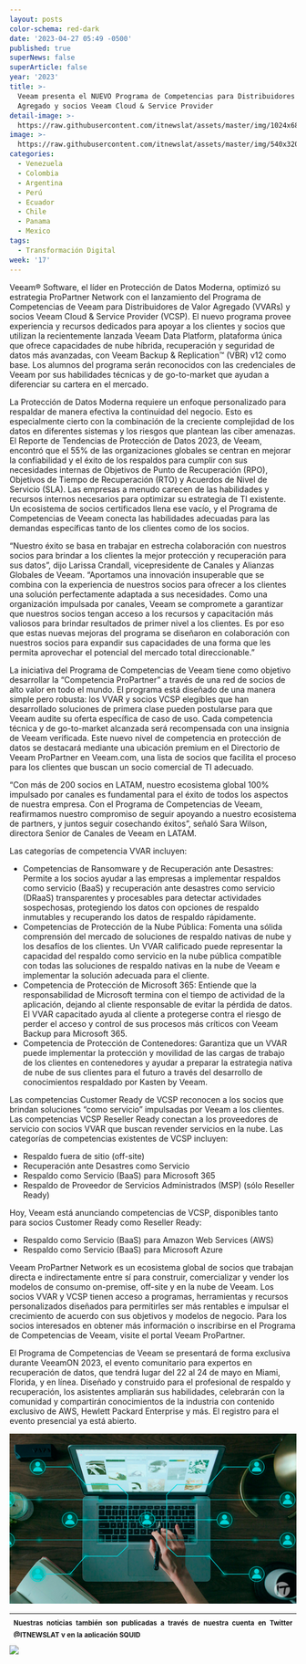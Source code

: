 ```yaml
---
layout: posts
color-schema: red-dark
date: '2023-04-27 05:49 -0500'
published: true
superNews: false
superArticle: false
year: '2023'
title: >-
  Veeam presenta el NUEVO Programa de Competencias para Distribuidores de Valor
  Agregado y socios Veeam Cloud & Service Provider
detail-image: >-
  https://raw.githubusercontent.com/itnewslat/assets/master/img/1024x680/laptop-network-g.jpg
image: >-
  https://raw.githubusercontent.com/itnewslat/assets/master/img/540x320/laptop-network-p.jpg
categories:
  - Venezuela
  - Colombia
  - Argentina
  - Perú
  - Ecuador
  - Chile
  - Panama
  - Mexico
tags:
  - Transformación Digital
week: '17'
---
```

Veeam® Software, el líder en Protección de Datos Moderna, optimizó su estrategia ProPartner Network con el lanzamiento del Programa de Competencias de Veeam para Distribuidores de Valor Agregado (VVARs) y socios Veeam Cloud & Service Provider (VCSP). El nuevo programa provee experiencia y recursos dedicados para apoyar a los clientes y socios que utilizan la recientemente lanzada Veeam Data Platform, plataforma única que ofrece capacidades de nube híbrida, recuperación y seguridad de datos más avanzadas, con Veeam Backup & Replication™ (VBR) v12 como base. Los alumnos del programa serán reconocidos con las credenciales de Veeam por sus habilidades técnicas y de go-to-market que ayudan a diferenciar su cartera en el mercado.

La Protección de Datos Moderna requiere un enfoque personalizado para respaldar de manera efectiva la continuidad del negocio. Esto es especialmente cierto con la combinación de la creciente complejidad de los datos en diferentes sistemas y los riesgos que plantean las ciber amenazas. El Reporte de Tendencias de Protección de Datos 2023, de Veeam, encontró que el 55% de las organizaciones globales se centran en mejorar la confiabilidad y el éxito de los respaldos para cumplir con sus necesidades internas de Objetivos de Punto de Recuperación (RPO), Objetivos de Tiempo de Recuperación (RTO) y Acuerdos de Nivel de Servicio (SLA). Las empresas a menudo carecen de las habilidades y recursos internos necesarios para optimizar su estrategia de TI existente. Un ecosistema de socios certificados llena ese vacío, y el Programa de Competencias de Veeam conecta las habilidades adecuadas para las demandas específicas tanto de los clientes como de los socios.

“Nuestro éxito se basa en trabajar en estrecha colaboración con nuestros socios para brindar a los clientes la mejor protección y recuperación para sus datos”, dijo Larissa Crandall, vicepresidente de Canales y Alianzas Globales de Veeam. “Aportamos una innovación insuperable que se combina con la experiencia de nuestros socios para ofrecer a los clientes una solución perfectamente adaptada a sus necesidades. Como una organización impulsada por canales, Veeam se compromete a garantizar que nuestros socios tengan acceso a los recursos y capacitación más valiosos para brindar resultados de primer nivel a los clientes. Es por eso que estas nuevas mejoras del programa se diseñaron en colaboración con nuestros socios para expandir sus capacidades de una forma que les permita aprovechar el potencial del mercado total direccionable.”

La iniciativa del Programa de Competencias de Veeam tiene como objetivo desarrollar la “Competencia ProPartner” a través de una red de socios de alto valor en todo el mundo. El programa está diseñado de una manera simple pero robusta: los VVAR y socios VCSP elegibles que han desarrollado soluciones de primera clase pueden postularse para que Veeam audite su oferta específica de caso de uso. Cada competencia técnica y de go-to-market alcanzada será recompensada con una insignia de Veeam verificada. Este nuevo nivel de competencia en protección de datos se destacará mediante una ubicación premium en el Directorio de Veeam ProPartner en Veeam.com, una lista de socios que facilita el proceso para los clientes que buscan un socio comercial de TI adecuado.

“Con más de 200 socios en LATAM, nuestro ecosistema global 100% impulsado por canales es fundamental para el éxito de todos los aspectos de nuestra empresa. Con el Programa de Competencias de Veeam, reafirmamos nuestro compromiso de seguir apoyando a nuestro ecosistema de partners, y juntos seguir cosechando éxitos”, señaló Sara Wilson, directora Senior de Canales de Veeam en LATAM.

Las categorías de competencia VVAR incluyen:

- Competencias de Ransomware y de Recuperación ante Desastres: Permite a los socios ayudar a las empresas a implementar respaldos como servicio (BaaS) y recuperación ante desastres como servicio (DRaaS) transparentes y procesables para detectar actividades sospechosas, protegiendo los datos con opciones de respaldo inmutables y recuperando los datos de respaldo rápidamente.
- Competencias de Protección de la Nube Pública: Fomenta una sólida comprensión del mercado de soluciones de respaldo nativas de nube y los desafíos de los clientes. Un VVAR calificado puede representar la capacidad del respaldo como servicio en la nube pública compatible con todas las soluciones de respaldo nativas en la nube de Veeam e implementar la solución adecuada para el cliente.
- Competencia de Protección de Microsoft 365: Entiende que la responsabilidad de Microsoft termina con el tiempo de actividad de la aplicación, dejando al cliente responsable de evitar la pérdida de datos. El VVAR capacitado ayuda al cliente a protegerse contra el riesgo de perder el acceso y control de sus procesos más críticos con Veeam Backup para Microsoft 365.
- Competencia de Protección de Contenedores: Garantiza que un VVAR puede implementar la protección y movilidad de las cargas de trabajo de los clientes en contenedores y ayudar a preparar la estrategia nativa de nube de sus clientes para el futuro a través del desarrollo de conocimientos respaldado por Kasten by Veeam.

Las competencias Customer Ready de VCSP reconocen a los socios que brindan soluciones “como servicio” impulsadas por Veeam a los clientes. Las competencias VCSP Reseller Ready conectan a los proveedores de servicio con socios VVAR que buscan revender servicios en la nube. Las categorías de competencias existentes de VCSP incluyen:

- Respaldo fuera de sitio (off-site)
- Recuperación ante Desastres como Servicio 
- Respaldo como Servicio (BaaS) para Microsoft 365
- Respaldo de Proveedor de Servicios Administrados (MSP) (sólo Reseller Ready)


Hoy, Veeam está anunciando competencias de VCSP, disponibles tanto para socios Customer Ready como Reseller Ready:

- Respaldo como Servicio (BaaS) para Amazon Web Services (AWS)
- Respaldo como Servicio (BaaS) para Microsoft Azure

Veeam ProPartner Network es un ecosistema global de socios que trabajan directa e indirectamente entre sí para construir, comercializar y vender los modelos de consumo on-premise, off-site y en la nube de Veeam. Los socios VVAR y VCSP tienen acceso a programas, herramientas y recursos personalizados diseñados para permitirles ser más rentables e impulsar el crecimiento de acuerdo con sus objetivos y modelos de negocio. Para los socios interesados en obtener más información o inscribirse en el Programa de Competencias de Veeam, visite el portal Veeam ProPartner.

El Programa de Competencias de Veeam se presentará de forma exclusiva durante VeeamON 2023, el evento comunitario para expertos en recuperación de datos, que tendrá lugar del 22 al 24 de mayo en Miami, Florida, y en línea. Diseñado y construido para el profesional de respaldo y recuperación, los asistentes ampliarán sus habilidades, celebrarán con la comunidad y compartirán conocimientos de la industria con contenido exclusivo de AWS, Hewlett Packard Enterprise y más. El registro para el evento presencial ya está abierto.

![](https://raw.githubusercontent.com/itnewslat/assets/master/img/540x320/laptop-network-p.jpg)

<table style="height: 42px;" width="569">
<tbody>
<tr>
<td style="text-align: justify;"><sub><strong>Nuestras noticias también son publicadas a través de nuestra cuenta en Twitter <a href="https://twitter.com/itnewslat?lang=es">@ITNEWSLAT</a> y en la aplicación <a href="https://squidapp.co/en/">SQUID</a></strong></sub></td>
</tr>
</tbody>
</table>
<img src="https://tracker.metricool.com/c3po.jpg?hash=56f88a41e39ab42c063cc51676587a04"/>